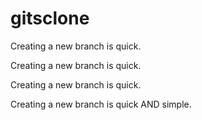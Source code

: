 # gitsclone
Creating a new branch is quick.

Creating a new branch is quick.

Creating a new branch is quick.

Creating a new branch is quick AND simple.